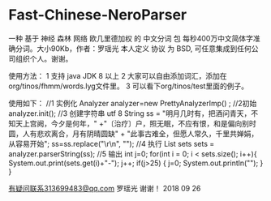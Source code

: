 # Fast-Chinese-NeroParser
一种 基于 神经 森林 网络 欧几里德加权 的 中文分词 包 每秒400万中文简体字准确分词。大小90Kb，作者：罗瑶光
本人定义 协议 为 BSD, 可任意集成到任何公司组织个人。谢谢。

使用方法：
1 支持 java JDK 8 以上
2 大家可以自由添加词汇，添加在 org/tinos/fhmm/words.lyg文件里。
3 可以看下org/tinos/test里面的例子。

使用如下：
    //1 实例化
    Analyzer analyzer=new PrettyAnalyzerImp() ;
		//2初始
    analyzer.init();
		//3 创建字符串 utf 8
		String ss = "明月几时有，把酒问青天，不知天上宫阙，今夕是何年，"
 		    +"〔治疗〕户，照无眠，不应有恨，和是偏向别时圆，人有悲欢离合，月有阴晴圆缺"
				+ "此事古难全，但愿人常久，千里共婵娟， 从容易开始";
		ss=ss.replace("\r\n", "");
    //4 执行
		List<String> sets sets = analyzer.parserString(ss); 
	  //5 输出
    int j=0;
		for(int i = 0; i < sets.size(); i++){
			System.out.print(sets.get(i)+"-");
			j++;
			if(j>25) {
				j=0;
				System.out.println("");
			}
		}



有疑问联系313699483@qq.com 罗瑶光
谢谢！
2018 09 26
